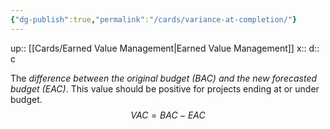 ```yaml
---
{"dg-publish":true,"permalink":"/cards/variance-at-completion/"}
---
```


up:: [[Cards/Earned Value Management\|Earned Value Management]] 
x:: 
d:: c

The *difference between the original budget (BAC) and the new forecasted budget (EAC)*. This value should be positive for projects ending at or under budget.
$$VAC = BAC-EAC$$









